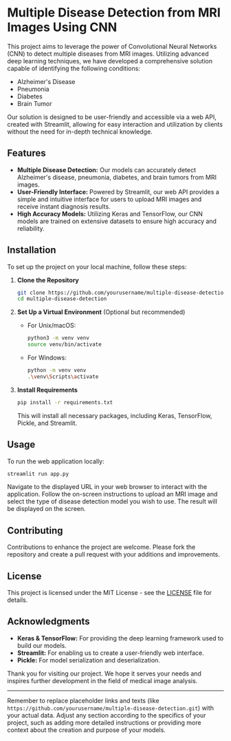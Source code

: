 # Multiple Disease Detection from MRI Images Using CNN

This project aims to leverage the power of Convolutional Neural Networks (CNN) to detect multiple diseases from MRI images. Utilizing advanced deep learning techniques, we have developed a comprehensive solution capable of identifying the following conditions:

- Alzheimer's Disease
- Pneumonia
- Diabetes
- Brain Tumor

Our solution is designed to be user-friendly and accessible via a web API, created with Streamlit, allowing for easy interaction and utilization by clients without the need for in-depth technical knowledge.

## Features

- **Multiple Disease Detection:** Our models can accurately detect Alzheimer's disease, pneumonia, diabetes, and brain tumors from MRI images.
- **User-Friendly Interface:** Powered by Streamlit, our web API provides a simple and intuitive interface for users to upload MRI images and receive instant diagnosis results.
- **High Accuracy Models:** Utilizing Keras and TensorFlow, our CNN models are trained on extensive datasets to ensure high accuracy and reliability.

## Installation

To set up the project on your local machine, follow these steps:

1. **Clone the Repository**
   ```bash
   git clone https://github.com/yourusername/multiple-disease-detection.git
   cd multiple-disease-detection
   ```

2. **Set Up a Virtual Environment** (Optional but recommended)
   - For Unix/macOS:
     ```bash
     python3 -m venv venv
     source venv/bin/activate
     ```
   - For Windows:
     ```bash
     python -m venv venv
     .\venv\Scripts\activate
     ```

3. **Install Requirements**
   ```bash
   pip install -r requirements.txt
   ```
   
   This will install all necessary packages, including Keras, TensorFlow, Pickle, and Streamlit.

## Usage

To run the web application locally:

```bash
streamlit run app.py
```

Navigate to the displayed URL in your web browser to interact with the application. Follow the on-screen instructions to upload an MRI image and select the type of disease detection model you wish to use. The result will be displayed on the screen.

## Contributing

Contributions to enhance the project are welcome. Please fork the repository and create a pull request with your additions and improvements.

## License

This project is licensed under the MIT License - see the [LICENSE](LICENSE) file for details.

## Acknowledgments

- **Keras & TensorFlow:** For providing the deep learning framework used to build our models.
- **Streamlit:** For enabling us to create a user-friendly web interface.
- **Pickle:** For model serialization and deserialization.

Thank you for visiting our project. We hope it serves your needs and inspires further development in the field of medical image analysis.

---

Remember to replace placeholder links and texts (like `https://github.com/yourusername/multiple-disease-detection.git`) with your actual data. Adjust any section according to the specifics of your project, such as adding more detailed instructions or providing more context about the creation and purpose of your models.
